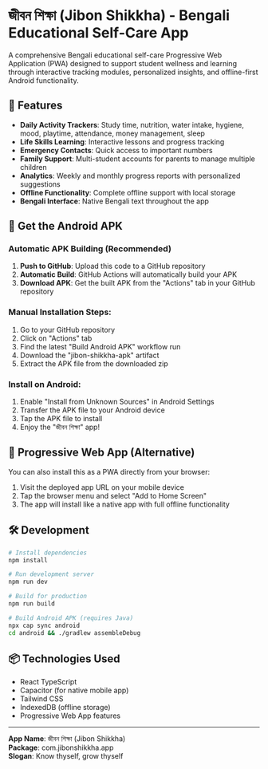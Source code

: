# জীবন শিক্ষা (Jibon Shikkha) - Bengali Educational Self-Care App

A comprehensive Bengali educational self-care Progressive Web Application (PWA) designed to support student wellness and learning through interactive tracking modules, personalized insights, and offline-first Android functionality.

## 🎯 Features

- **Daily Activity Trackers**: Study time, nutrition, water intake, hygiene, mood, playtime, attendance, money management, sleep
- **Life Skills Learning**: Interactive lessons and progress tracking  
- **Emergency Contacts**: Quick access to important numbers
- **Family Support**: Multi-student accounts for parents to manage multiple children
- **Analytics**: Weekly and monthly progress reports with personalized suggestions
- **Offline Functionality**: Complete offline support with local storage
- **Bengali Interface**: Native Bengali text throughout the app

## 📱 Get the Android APK

### Automatic APK Building (Recommended)

1. **Push to GitHub**: Upload this code to a GitHub repository
2. **Automatic Build**: GitHub Actions will automatically build your APK
3. **Download APK**: Get the built APK from the "Actions" tab in your GitHub repository

### Manual Installation Steps:

1. Go to your GitHub repository
2. Click on "Actions" tab
3. Find the latest "Build Android APK" workflow run
4. Download the "jibon-shikkha-apk" artifact
5. Extract the APK file from the downloaded zip

### Install on Android:

1. Enable "Install from Unknown Sources" in Android Settings
2. Transfer the APK file to your Android device
3. Tap the APK file to install
4. Enjoy the "জীবন শিক্ষা" app!

## 🚀 Progressive Web App (Alternative)

You can also install this as a PWA directly from your browser:

1. Visit the deployed app URL on your mobile device
2. Tap the browser menu and select "Add to Home Screen"
3. The app will install like a native app with full offline functionality

## 🛠 Development

```bash
# Install dependencies
npm install

# Run development server
npm run dev

# Build for production
npm run build

# Build Android APK (requires Java)
npx cap sync android
cd android && ./gradlew assembleDebug
```

## 📦 Technologies Used

- React TypeScript
- Capacitor (for native mobile app)
- Tailwind CSS
- IndexedDB (offline storage)
- Progressive Web App features

---

**App Name**: জীবন শিক্ষা (Jibon Shikkha)  
**Package**: com.jibonshikkha.app  
**Slogan**: Know thyself, grow thyself